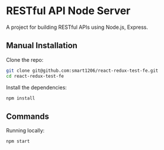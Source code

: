 # RESTful API Node Server
A project for building RESTful APIs using Node.js, Express.

## Manual Installation
Clone the repo:

```bash
git clone git@github.com:smart1206/react-redux-test-fe.git
cd react-redux-test-fe
```

Install the dependencies:

```bash
npm install
```

## Commands

Running locally:

```bash
npm start
```
